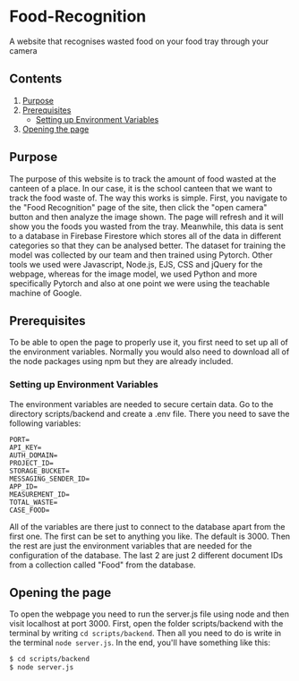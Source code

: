 # Food-Recognition
A website that recognises wasted food on your food tray through your camera

## Contents
1. [Purpose](#purpose)
2. [Prerequisites](#prerequisites)
   - [Setting up Environment Variables](#setting-up-environment-variables)
3. [Opening the page](#opening-the-page)

## Purpose
The purpose of this website is to track the amount of food wasted at the canteen of a place. In our case, it is the school canteen that we want to track the food waste of. The way this works is simple. First, you navigate to the "Food Recognition" page of the site, then click the "open camera" button and then analyze the image shown. The page will refresh and it will show you the foods you wasted from the tray. Meanwhile, this data is sent to a database in Firebase Firestore which stores all of the data in different categories so that they can be analysed better. The dataset for training the model was collected by our team and then trained using Pytorch. Other tools we used were Javascript, Node.js, EJS, CSS and jQuery for the webpage, whereas for the image model, we used Python and more specifically Pytorch and also at one point we were using the teachable machine of Google.

## Prerequisites
To be able to open the page to properly use it, you first need to set up all of the environment variables. Normally you would also need to download all of the node packages using npm but they are already included.

### Setting up Environment Variables
The environment variables are needed to secure certain data. Go to the directory scripts/backend and create a .env file. There you need to save the following variables:
```
PORT=
API_KEY=
AUTH_DOMAIN=
PROJECT_ID=
STORAGE_BUCKET=
MESSAGING_SENDER_ID=
APP_ID=
MEASUREMENT_ID=
TOTAL_WASTE=
CASE_FOOD=
```
All of the variables are there just to connect to the database apart from the first one. The first can be set to anything you like. The default is 3000. Then the rest are just the environment variables that are needed for the configuration of the database. The last 2 are just 2 different document IDs from a collection called "Food" from the database.

## Opening the page
To open the webpage you need to run the server.js file using node and then visit localhost at port 3000. First, open the folder scripts/backend with the terminal by writing `cd scripts/backend`. Then all you need to do is write in the terminal `node server.js`. In the end, you'll have something like this:
```bash
$ cd scripts/backend
$ node server.js
```

